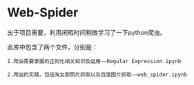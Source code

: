 # Web-Spider

出于项目需要，利用闲暇时间稍微学习了一下python爬虫。

此库中包含了两个文件，分别是：

    1.爬虫需要掌握的正则化相关知识及运用——Regular Expression.ipynb

    2.爬虫的实践，包括淘女郎照片抓取以及百度图片抓取——web_spider.ipynb
